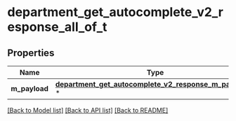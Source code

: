 # department_get_autocomplete_v2_response_all_of_t

## Properties
Name | Type | Description | Notes
------------ | ------------- | ------------- | -------------
**m_payload** | [**department_get_autocomplete_v2_response_m_payload_t**](department_get_autocomplete_v2_response_m_payload.md) \* |  | 

[[Back to Model list]](../README.md#documentation-for-models) [[Back to API list]](../README.md#documentation-for-api-endpoints) [[Back to README]](../README.md)


